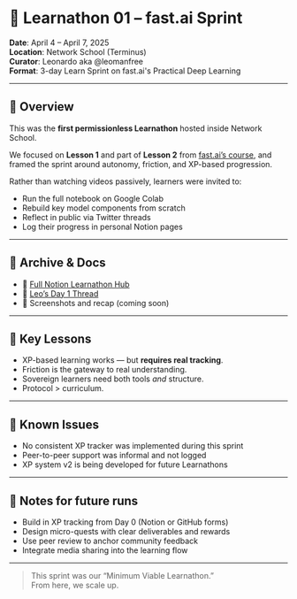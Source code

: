 # 🧠 Learnathon 01 – fast.ai Sprint

**Date**: April 4 – April 7, 2025  
**Location**: Network School (Terminus)  
**Curator**: Leonardo aka @leomanfree  
**Format**: 3-day Learn Sprint on fast.ai's Practical Deep Learning

---

## 🌄 Overview

This was the **first permissionless Learnathon** hosted inside Network School.

We focused on **Lesson 1** and part of **Lesson 2** from [fast.ai’s course](https://course.fast.ai/), and framed the sprint around autonomy, friction, and XP-based progression.

Rather than watching videos passively, learners were invited to:

- Run the full notebook on Google Colab
- Rebuild key model components from scratch
- Reflect in public via Twitter threads
- Log their progress in personal Notion pages

---

## 🔗 Archive & Docs

- 🧠 [Full Notion Learnathon Hub](https://deserted-ladybug-896.notion.site/View-Archive-FastAI-Learnathon-Drop-Center-1cfe55b865378058ad18c8aa28d426b9)
- 🧵 [Leo’s Day 1 Thread](https://x.com/leomanfrini/status/1906717166608548071)
- 📸 Screenshots and recap (coming soon)

---

## 🧭 Key Lessons

- XP-based learning works — but **requires real tracking**.  
- Friction is the gateway to real understanding.  
- Sovereign learners need both tools *and* structure.  
- Protocol > curriculum.

---

## 🚧 Known Issues

- No consistent XP tracker was implemented during this sprint  
- Peer-to-peer support was informal and not logged  
- XP system v2 is being developed for future Learnathons

---

## 📌 Notes for future runs

- Build in XP tracking from Day 0 (Notion or GitHub forms)  
- Design micro-quests with clear deliverables and rewards  
- Use peer review to anchor community feedback  
- Integrate media sharing into the learning flow

---

> This sprint was our “Minimum Viable Learnathon.”  
> From here, we scale up.

